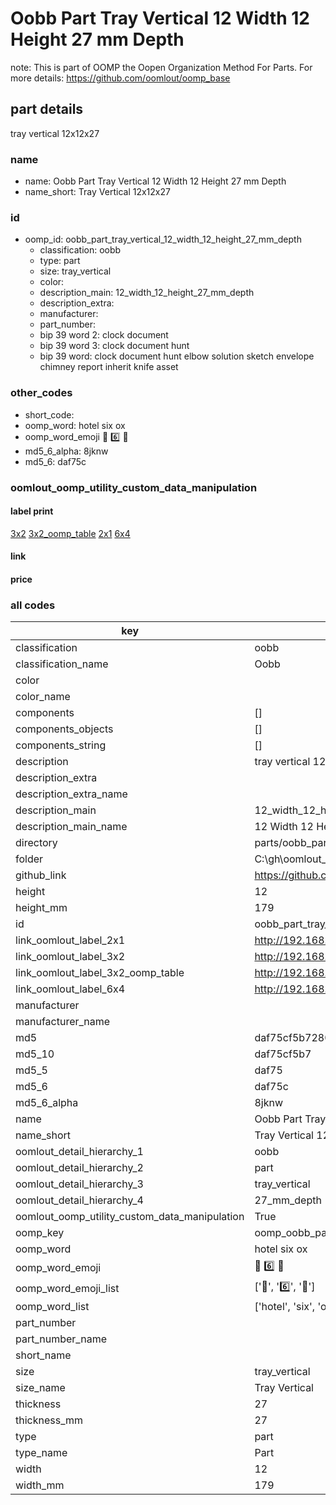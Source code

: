 # Oobb Part Tray Vertical 12 Width 12 Height 27 mm Depth  

note: This is part of OOMP the Oopen Organization Method For Parts. For more details: https://github.com/oomlout/oomp_base

##  part details
  



tray vertical 12x12x27



### name
* name: Oobb Part Tray Vertical 12 Width 12 Height 27 mm Depth
* name_short: Tray Vertical 12x12x27 
### id
* oomp_id: oobb_part_tray_vertical_12_width_12_height_27_mm_depth
  * classification: oobb
  * type: part
  * size: tray_vertical
  * color: 
  * description_main: 12_width_12_height_27_mm_depth
  * description_extra: 
  * manufacturer: 
  * part_number: 
  * bip 39 word 2: clock document
  * bip 39 word 3: clock document hunt
  * bip 39 word: clock document hunt elbow solution sketch envelope chimney report inherit knife asset

### other_codes
* short_code: 
* oomp_word: hotel six ox
* oomp_word_emoji :hotel: :six: :ox:
* md5_6_alpha: 8jknw
* md5_6: daf75c






### oomlout_oomp_utility_custom_data_manipulation
#### label print
[3x2](http://192.168.1.245:1112/?label=oomp%208jknw)
[3x2_oomp_table](http://192.168.1.108:1112/?label=oomp%208jknw)
[2x1](http://192.168.1.242:1112/?label=oomp%208jknw)
[6x4](http://192.168.1.55:1112/?label=oomp%208jknw)    

#### link

                              

#### price







### all codes 
| key | value |  
| --- | --- |  
| classification | oobb |  
| classification_name | Oobb |  
| color |  |  
| color_name |  |  
| components | [] |  
| components_objects | [] |  
| components_string | [] |  
| description | tray vertical 12x12x27 |  
| description_extra |  |  
| description_extra_name |  |  
| description_main | 12_width_12_height_27_mm_depth |  
| description_main_name | 12 Width 12 Height 27 mm Depth |  
| directory | parts/oobb_part_tray_vertical_12_width_12_height_27_mm_depth |  
| folder | C:\gh\oomlout_oobb_version_4_generated_parts\parts\oobb_part_tray_vertical_12_width_12_height_27_mm_depth |  
| github_link | https://github.com/oomlout/oomlout_oomp_part_src/tree/main/parts/oobb_part_tray_vertical_12_width_12_height_27_mm_depth |  
| height | 12 |  
| height_mm | 179 |  
| id | oobb_part_tray_vertical_12_width_12_height_27_mm_depth |  
| link_oomlout_label_2x1 | http://192.168.1.242:1112/?label=oomp%208jknw |  
| link_oomlout_label_3x2 | http://192.168.1.245:1112/?label=oomp%208jknw |  
| link_oomlout_label_3x2_oomp_table | http://192.168.1.108:1112/?label=oomp%208jknw |  
| link_oomlout_label_6x4 | http://192.168.1.55:1112/?label=oomp%208jknw |  
| manufacturer |  |  
| manufacturer_name |  |  
| md5 | daf75cf5b728097b28e76472ded0195b |  
| md5_10 | daf75cf5b7 |  
| md5_5 | daf75 |  
| md5_6 | daf75c |  
| md5_6_alpha | 8jknw |  
| name | Oobb Part Tray Vertical 12 Width 12 Height 27 mm Depth |  
| name_short | Tray Vertical 12x12x27  |  
| oomlout_detail_hierarchy_1 | oobb |  
| oomlout_detail_hierarchy_2 | part |  
| oomlout_detail_hierarchy_3 | tray_vertical |  
| oomlout_detail_hierarchy_4 | 27_mm_depth |  
| oomlout_oomp_utility_custom_data_manipulation | True |  
| oomp_key | oomp_oobb_part_tray_vertical_12_width_12_height_27_mm_depth |  
| oomp_word | hotel six ox |  
| oomp_word_emoji | :hotel: :six: :ox: |  
| oomp_word_emoji_list | [':hotel:', ':six:', ':ox:'] |  
| oomp_word_list | ['hotel', 'six', 'ox'] |  
| part_number |  |  
| part_number_name |  |  
| short_name |  |  
| size | tray_vertical |  
| size_name | Tray Vertical |  
| thickness | 27 |  
| thickness_mm | 27 |  
| type | part |  
| type_name | Part |  
| width | 12 |  
| width_mm | 179 |  
